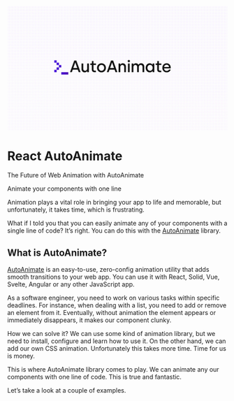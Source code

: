 <p align="center">
  <img width="620px"src="https://raw.githubusercontent.com/Gapur/react-auto-animate/main/src/assets/auto-animate.png">
</p>

# React AutoAnimate

The Future of Web Animation with AutoAnimate

Animate your components with one line

Animation plays a vital role in bringing your app to life and memorable, but unfortunately, it takes time, which is frustrating.

What if I told you that you can easily animate any of your components with a single line of code? It’s right. You can do this with the [AutoAnimate](https://auto-animate.formkit.com/#installation) library.

## What is AutoAnimate?
[AutoAnimate](https://github.com/formkit/auto-animate) is an easy-to-use, zero-config animation utility that adds smooth transitions to your web app. You can use it with React, Solid, Vue, Svelte, Angular or any other JavaScript app.

As a software engineer, you need to work on various tasks within specific deadlines. For instance, when dealing with a list, you need to add or remove an element from it. Eventually, without animation the element appears or immediately disappears, it makes our component clunky.

How we can solve it? We can use some kind of animation library, but we need to install, configure and learn how to use it. On the other hand, we can add our own CSS animation. Unfortunately this takes more time. Time for us is money.

This is where AutoAnimate library comes to play. We can animate any our components with one line of code. This is true and fantastic.

Let’s take a look at a couple of examples.
